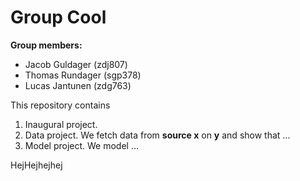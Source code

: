 # Group Cool

**Group members:**
- Jacob Guldager (zdj807)
- Thomas Rundager (sgp378)
- Lucas Jantunen (zdg763)

This repository contains  
1. Inaugural project. 
2. Data project. We fetch data from **source x** on **y** and show that ...
3. Model project. We model ...


HejHejhejhej